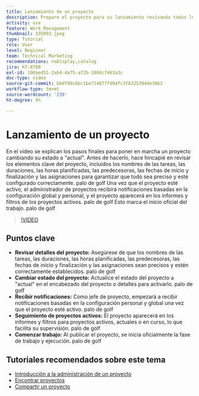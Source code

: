 ```yaml
---
title: Lanzamiento de un proyecto
description: Prepare el proyecto para su lanzamiento revisando todos los detalles clave, estableciendo su estado en "actual" y habilitando notificaciones e informes para iniciar oficialmente el trabajo.
activity: use
feature: Work Management
thumbnail: 335093.jpeg
type: Tutorial
role: User
level: Beginner
team: Technical Marketing
recommendations: noDisplay,catalog
jira: KT-8780
exl-id: 100aed51-2ab4-4a75-af2b-1860c7463a3c
doc-type: video
source-git-commit: bbdf99c6bc1be714077fd94fc3f8325394de36b3
workflow-type: tm+mt
source-wordcount: '239'
ht-degree: 9%

---
```


# Lanzamiento de un proyecto

En el vídeo se explican los pasos finales para poner en marcha un proyecto cambiando su estado a &quot;actual&quot;. Antes de hacerlo, hace hincapié en revisar los elementos clave del proyecto, incluidos los nombres de las tareas, las duraciones, las horas planificadas, las predecesoras, las fechas de inicio y finalización y las asignaciones para garantizar que todo sea preciso y esté configurado correctamente. palo de golf Una vez que el proyecto esté activo, el administrador de proyectos recibirá notificaciones basadas en la configuración global y personal, y el proyecto aparecerá en los informes y filtros de los proyectos activos. palo de golf Esto marca el inicio oficial del trabajo. palo de golf

>[!VIDEO](https://video.tv.adobe.com/v/3438986/?quality=12&learn=on&enablevpops=1&captions=spa)

## Puntos clave

* **Revisar detalles del proyecto:** Asegúrese de que los nombres de las tareas, las duraciones, las horas planificadas, las predecesoras, las fechas de inicio y finalización y las asignaciones sean precisos y estén correctamente establecidos. palo de golf
* **Cambiar estado del proyecto:** Actualice el estado del proyecto a &quot;actual&quot; en el encabezado del proyecto o detalles para activarlo. palo de golf
* **Recibir notificaciones:** Como jefe de proyecto, empezará a recibir notificaciones basadas en la configuración personal y global una vez que el proyecto esté activo. palo de golf
* **Seguimiento de proyectos activos:** El proyecto aparecerá en los informes y filtros para proyectos activos, actuales o en curso, lo que facilita su supervisión. palo de golf
* **Comenzar trabajo:** Al publicar el proyecto, se inicia oficialmente la fase de trabajo y ejecución. palo de golf



## Tutoriales recomendados sobre este tema

* [Introducción a la administración de un proyecto](/help/manage-work/projects/getting-started-manage-a-project.md)
* [Encontrar proyectos](/help/manage-work/projects/find-projects.md)
* [Compartir un proyecto](/help/manage-work/projects/share-a-project.md)
